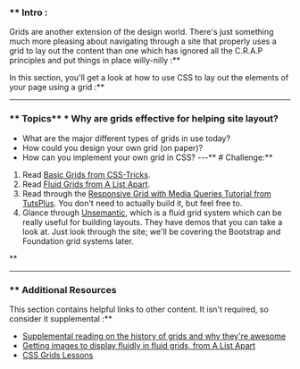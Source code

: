 ### ** Intro :
>
Grids are another extension of the design world.  There's just something much more pleasing about navigating through a site that properly uses a grid to lay out the content than one which has ignored all the C.R.A.P principles and put things in place willy-nilly :**

In this section, you'll get a look at how to use CSS to lay out the elements of your page using a grid :**



---


### ** Topics** * Why are grids effective for helping site layout?
* What are the major different types of grids in use today?
* How could you design your own grid (on paper)?
* How can you implement your own grid in CSS?
---** # Challenge:** <div class="lesson-content__panel" markdown="1">
1. Read [Basic Grids from CSS-Tricks](http://css-tricks.com/dont-overthink-it-grids/).
2. Read [Fluid Grids from A List Apart](http://alistapart.com/article/fluidgrids).
3. Read through the [Responsive Grid with Media Queries Tutorial from TutsPlus](http://webdesign.tutsplus.com/tutorials/a-basic-responsive-grid-plus-handy-css3-media-query-reporter--webdesign-5121).  You don't need to actually build it, but feel free to.
4. Glance through [Unsemantic](https://unsemantic.com), which is a fluid grid system which can be really useful for building layouts. They have demos that you can take a look at. Just look through the site; we'll be covering the Bootstrap and Foundation grid systems later.
</div>** 

---


### ** Additional Resources
This section contains helpful links to other content. It isn't required, so consider it supplemental :**



* [Supplemental reading on the history of grids and why they're awesome](https://web.archive.org/web/20130906170258/http://www.subtraction.com/pics/0703/grids_are_good.pdf)
* [Getting images to display fluidly in fluid grids, from A List Apart](http://alistapart.com/article/fluid-images)
* [CSS Grids Lessons](https://hackdesign.org/lessons/32)
